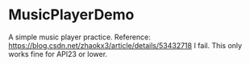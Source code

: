 # MusicPlayerDemo
A simple music player practice.
Reference:
https://blog.csdn.net/zhaokx3/article/details/53432718
I fail. This only works fine for API23 or lower.
